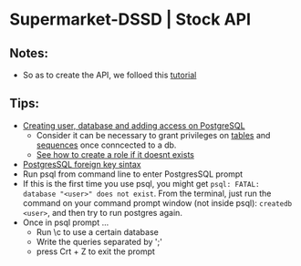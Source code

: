 # Supermarket-DSSD | Stock API

## Notes:

- So as to create the API, we folloed this [tutorial](https://mherman.org/blog/designing-a-restful-api-with-node-and-postgres/)


## Tips:
- [Creating user, database and adding access on PostgreSQL](https://medium.com/coding-blocks/creating-user-database-and-adding-access-on-postgresql-8bfcd2f4a91e)
    - Consider it can be necessary to grant privileges on [tables](https://stackoverflow.com/questions/15520361/permission-denied-for-relation) and [sequences](https://stackoverflow.com/questions/9325017/error-permission-denied-for-sequence-cities-id-seq-using-postgres) once conncected to a db.
    - [See how to create a role if it doesnt exists](https://stackoverflow.com/questions/8092086/create-postgresql-role-user-if-it-doesnt-exist)
- [PostgresSQL foreign key sintax](https://stackoverflow.com/questions/28558920/postgresql-foreign-key-syntax)
- Run psql from command line to enter PostgresSQL prompt
- If this is the first time you use psql, you might get `psql: FATAL:  database "<user>" does not exist`. From the terminal, just run the command on your command prompt window (not inside psql): `createdb <user>`, and then try to run postgres again.
- Once in psql prompt ...
    - Run \c <DBNAME> to use a certain database
    - Write the queries separated by ';'
    - press Crt + Z to exit the prompt
    
